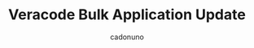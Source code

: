---
layout: post
repolink: "https://github.com/cadonuno/Veracode-Bulk-Application-Update"
title: "Veracode Bulk Application Update"
description: "This script allows for bulk updating application profiles in the Veracode platform."
author: "cadonuno"
author-link: "https://github.com/cadonuno/"
content-type: "automating_common_veracode_platform_tasks"
repo: "github"
repo_title: "Veracode Bulk Application Update"
---